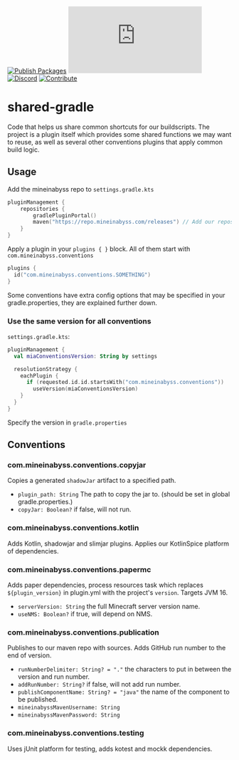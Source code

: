 [![Publish Packages](https://github.com/MineInAbyss/shared-gradle/actions/workflows/publish-packages.yml/badge.svg)](https://github.com/MineInAbyss/shared-gradle/actions/workflows/publish-packages.yml)
[![Maven](https://badgen.net/maven/v/metadata-url/repo.mineinabyss.com/releases/com/mineinabyss/shared-gradle/maven-metadata.xml)](https://repo.mineinabyss.com/releases/com/mineinabyss/shared-gradle)
[![Discord](https://badgen.net/discord/members/QXPCk2y)](https://discord.gg/QXPCk2y)
[![Contribute](https://shields.io/badge/Contribute-e57be5?logo=github%20sponsors&style=flat&logoColor=white)](https://github.com/MineInAbyss/MineInAbyss/wiki/Setup-and-Contribution-Guide)

# shared-gradle

Code that helps us share common shortcuts for our buildscripts. The project is a plugin itself which provides some
shared functions we may want to reuse, as well as several other conventions plugins that apply common build logic.

## Usage

Add the mineinabyss repo to `settings.gradle.kts`
```kotlin
pluginManagement {
    repositories {
        gradlePluginPortal()
        maven("https://repo.mineinabyss.com/releases") // Add our repository to be able to access the plugin
    }
}
```

Apply a plugin in your `plugins { }` block. All of them start with `com.mineinabyss.conventions`

```kotlin
plugins {
  id("com.mineinabyss.conventions.SOMETHING")
}
```

Some conventions have extra config options that may be specified in your gradle.properties, they are explained further down.

### Use the same version for all conventions

`settings.gradle.kts`:
```kotlin
pluginManagement {
  val miaConventionsVersion: String by settings

  resolutionStrategy {
    eachPlugin {
      if (requested.id.id.startsWith("com.mineinabyss.conventions"))
        useVersion(miaConventionsVersion)
    }
  }
}
```

Specify the version in `gradle.properties`

## Conventions

### com.mineinabyss.conventions.copyjar

Copies a generated `shadowJar` artifact to a specified path.

- `plugin_path: String` The path to copy the jar to. (should be set in global gradle.properties.)
- `copyJar: Boolean?` if false, will not run.

### com.mineinabyss.conventions.kotlin

Adds Kotlin, shadowjar and slimjar plugins. Applies our KotlinSpice platform of dependencies.

### com.mineinabyss.conventions.papermc

Adds paper dependencies, process resources task which replaces `${plugin_version}` in plugin.yml with the project's `version`. Targets JVM 16.

- `serverVersion: String` the full Minecraft server version name.
- `useNMS: Boolean?` if true, will depend on NMS.

### com.mineinabyss.conventions.publication

Publishes to our maven repo with sources. Adds GitHub run number to the end of version.

- `runNumberDelimiter: String? = "."` the characters to put in between the version and run number.
- `addRunNumber: String?` if false, will not add run number.
- `publishComponentName: String? = "java"` the name of the component to be published.
- `mineinabyssMavenUsername: String`
- `mineinabyssMavenPassword: String`

### com.mineinabyss.conventions.testing

Uses jUnit platform for testing, adds kotest and mockk dependencies.
